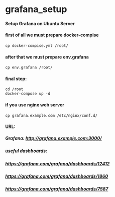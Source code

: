 # grafana_setup
#### Setup Grafana on Ubuntu Server
#### first of all we must prepare docker-compise
```
cp docker-compise.yml /root/
```
#### after that we must prepare env.grafana 
```
cp env.grafana /root/
```
#### final step:
```
cd /root
docker-compose up -d
```
#### if you use nginx web server
```
cp grafana.example.com /etc/nginx/conf.d/
```
#### URL: 
##### Grafana: http://grafana.example.com:3000/ 

##### useful dashboards:
##### https://grafana.com/grafana/dashboards/12412 
##### https://grafana.com/grafana/dashboards/1860 
##### https://grafana.com/grafana/dashboards/7587 
